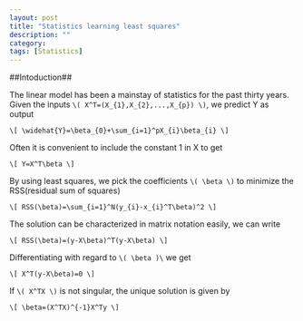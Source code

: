 ```yaml
---
layout: post
title: "Statistics learning least squares"
description: ""
category: 
tags: [Statistics]
---
```

##Intoduction##

The linear model has been a mainstay of statistics for the past thirty years. Given the inputs `\( X^T=(X_{1},X_{2},...,X_{p}) \)`, we predict Y as output


`\[ \widehat{Y}=\beta_{0}+\sum_{i=1}^pX_{i}\beta_{i} \]`


Often it is convenient to include the constant 1 in X to get


`\[ Y=X^T\beta \]`



By using least squares, we pick the coefficients `\( \beta \)` to minimize the RSS(residual sum of squares)


`\[ RSS(\beta)=\sum_{i=1}^N(y_{i}-x_{i}^T\beta)^2 \]`


The solution can be characterized in matrix notation easily, we can write


`\[ RSS(\beta)=(y-X\beta)^T(y-X\beta) \]`


Differentiating with regard to `\( \beta )\` we get


`\[ X^T(y-X\beta)=0 \]`


If `\( X^TX \)` is not singular, the unique solution is given by


`\[ \beta=(X^TX)^{-1}X^Ty \]`